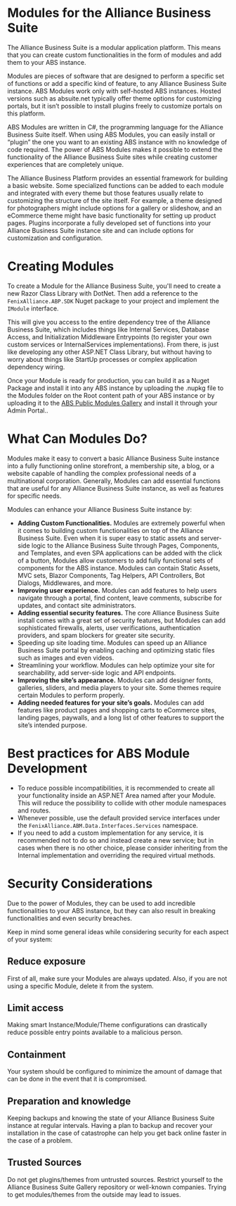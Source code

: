 # Modules for the Alliance Business Suite

The Alliance Business Suite is a modular application platform. This means that you can create custom functionalities in the form of modules and add them to your ABS instance.

Modules are pieces of software that are designed to perform a specific set of functions or add a specific kind of feature, to any Alliance Business Suite instance. ABS Modules work only with self-hosted ABS instances. Hosted versions such as absuite.net typically offer theme options for customizing portals, but it isn’t possible to install plugins freely to customize portals on this platform.

ABS Modules are written in C#, the programming language for the Alliance Business Suite itself. When using ABS Modules, you can easily install or “plugin” the one you want to an existing ABS instance with no knowledge of code required. The power of ABS Modules makes it possible to extend the functionality of the Alliance Business Suite sites while creating customer experiences that are completely unique.

The Alliance Business Platform provides an essential framework for building a basic website. Some specialized functions can be added to each module and integrated with every theme but those features usually relate to customizing the structure of the site itself. For example, a theme designed for photographers might include options for a gallery or slideshow, and an eCommerce theme might have basic functionality for setting up product pages. Plugins incorporate a fully developed set of functions into your Alliance Business Suite instance site and can include options for customization and configuration.

# Creating Modules

To create a Module for the Alliance Business Suite, you'll need to create a new Razor Class Library with DotNet. Then add a reference to the `FenixAlliance.ABP.SDK` Nuget package to your project and implement the `IModule` interface.

This will give you access to the entire dependency tree of the Alliance Business Suite, which includes things like Internal Services, Database Access, and Initialization Middleware Entrypoints (to register your own custom services or InternalServices implementations). From there, is just like developing any other ASP.NET Class Library, but without having to worry about things like StartUp processes or complex application dependency wiring.

Once your Module is ready for production, you can build it as a Nuget Package and install it into any ABS instance by uploading the .nupkg file to the Modules folder on the Root content path of your ABS instance or by uploading it to the [ABS Public Modules Gallery](https://gallery.absuite.net) and install it through your Admin Portal..



# What Can Modules Do?
Modules make it easy to convert a basic Alliance Business Suite instance into a fully functioning online storefront, a membership site, a blog, or a website capable of handling the complex professional needs of a multinational corporation. Generally, Modules can add essential functions that are useful for any Alliance Business Suite instance, as well as features for specific needs.

Modules can enhance your Alliance Business Suite instance by:
- **Adding Custom Functionalities.** Modules are extremely powerful when it comes to building custom functionalities on top of the Alliance Business Suite. Even when it is super easy to static assets and server-side logic to the Alliance Business Suite through Pages, Components, and Templates, and even SPA applications can be added with the click of a button, Modules allow customers to add fully functional sets of components for the ABS instance. Modules can contain Static Assets, MVC sets, Blazor Components, Tag Helpers, API Controllers, Bot Dialogs, Middlewares, and more.
- **Improving user experience.** Modules can add features to help users navigate through a portal, find content, leave comments, subscribe for updates, and contact site administrators.
- **Adding essential security features.** The core Alliance Business Suite install comes with a great set of security features, but Modules can add sophisticated firewalls, alerts, user verifications, authentication providers, and spam blockers for greater site security.
- Speeding up site loading time. Modules can speed up an Alliance Business Suite portal by enabling caching and optimizing static files such as images and even videos.
- Streamlining your workflow. Modules can help optimize your site for searchability, add server-side logic and API endpoints.
- **Improving the site’s appearance.** Modules can add designer fonts, galleries, sliders, and media players to your site. Some themes require certain Modules to perform properly.
- **Adding needed features for your site’s goals.** Modules can add features like product pages and shopping carts to eCommerce sites, landing pages, paywalls, and a long list of other features to support the site’s intended purpose.

# Best practices for ABS Module Development

- To reduce possible incompatibilities, it is recommended to create all your functionality inside an ASP.NET Area named after your Module. This will reduce the possibility to collide with other module namespaces and routes.  
- Whenever possible, use the default provided service interfaces under the `FenixAlliance.ABM.Data.Interfaces.Services` namespace.
- If you need to add a custom implementation for any service, it is recommended not to do so and instead create a new service; but in cases when there is no other choice, please consider inheriting from the Internal implementation and overriding the required virtual methods.

# Security Considerations

Due to the power of Modules, they can be used to add incredible functionalities to your ABS instance, but they can also result in breaking functionalities and even security breaches. 

Keep in mind some general ideas while considering security for each aspect of your system:

## Reduce exposure
First of all, make sure your Modules are always updated. Also, if you are not using a specific Module, delete it from the system.

## Limit access

Making smart Instance/Module/Theme configurations can drastically reduce possible entry points available to a malicious person.

## Containment

Your system should be configured to minimize the amount of damage that can be done in the event that it is compromised.

## Preparation and knowledge

Keeping backups and knowing the state of your Alliance Business Suite instance at regular intervals. Having a plan to backup and recover your installation in the case of catastrophe can help you get back online faster in the case of a problem.

## Trusted Sources

Do not get plugins/themes from untrusted sources. Restrict yourself to the Alliance Business Suite Gallery repository or well-known companies. Trying to get modules/themes from the outside may lead to issues.







